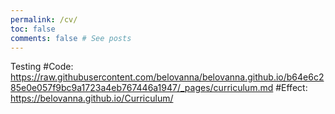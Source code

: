 ```yaml
---
permalink: /cv/
toc: false
comments: false # See posts
---
```

Testing
#Code: https://raw.githubusercontent.com/belovanna/belovanna.github.io/b64e6c285e0e057f9bc9a1723a4eb767446a1947/_pages/curriculum.md
#Effect: https://belovanna.github.io/Curriculum/
